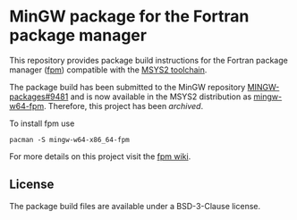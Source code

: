 # MinGW package for the Fortran package manager

This repository provides package build instructions for the Fortran package manager ([fpm](https://github.com/fortran-lang/fpm)) compatible with the [MSYS2 toolchain](https://msys2.org).

The package build has been submitted to the MinGW repository [MINGW-packages#9481](https://github.com/msys2/MINGW-packages/pull/9481) and is now available in the MSYS2 distribution as [mingw-w64-fpm](https://packages.msys2.org/base/mingw-w64-fpm).
Therefore, this project has been *archived*.

To install fpm use

```
pacman -S mingw-w64-x86_64-fpm
```

For more details on this project visit the [fpm wiki](https://github.com/fortran-lang/fpm/wiki/Packaging-Fpm#msys2-windows).

## License

The package build files are available under a BSD-3-Clause license.
